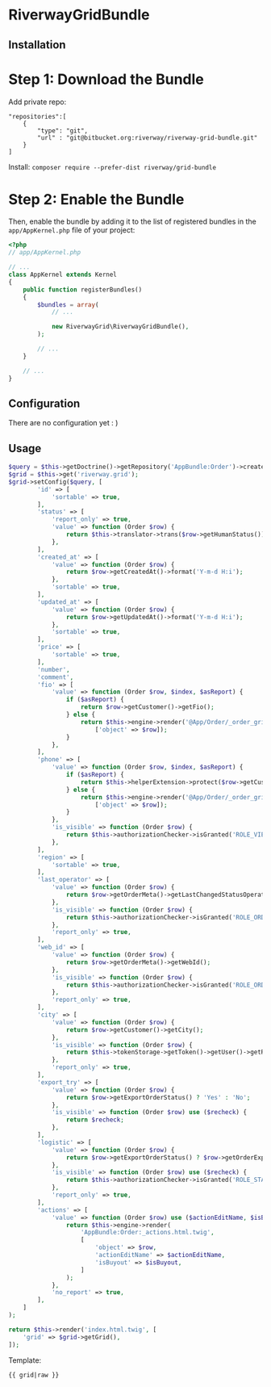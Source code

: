 RiverwayGridBundle
================

Installation
------------
# Step 1: Download the Bundle
Add private repo:
```
"repositories":[
    {
        "type": "git",
        "url" : "git@bitbucket.org:riverway/riverway-grid-bundle.git"
    }
]
```
Install:
```composer require --prefer-dist riverway/grid-bundle```

# Step 2: Enable the Bundle

Then, enable the bundle by adding it to the list of registered bundles
in the `app/AppKernel.php` file of your project:

```php
<?php
// app/AppKernel.php

// ...
class AppKernel extends Kernel
{
    public function registerBundles()
    {
        $bundles = array(
            // ...

            new RiverwayGrid\RiverwayGridBundle(),
        );

        // ...
    }

    // ...
}
```

Configuration
-------------
There are no configuration yet : )

Usage
-----
```php
$query = $this->getDoctrine()->getRepository('AppBundle:Order')->createQueryBuilder('o')->getQuery();
$grid = $this->get('riverway.grid');
$grid->setConfig($query, [
        'id' => [
            'sortable' => true,
        ],
        'status' => [
            'report_only' => true,
            'value' => function (Order $row) {
                return $this->translator->trans($row->getHumanStatus());
            },
        ],
        'created_at' => [
            'value' => function (Order $row) {
                return $row->getCreatedAt()->format('Y-m-d H:i');
            },
            'sortable' => true,
        ],
        'updated_at' => [
            'value' => function (Order $row) {
                return $row->getUpdatedAt()->format('Y-m-d H:i');
            },
            'sortable' => true,
        ],
        'price' => [
            'sortable' => true,
        ],
        'number',
        'comment',
        'fio' => [
            'value' => function (Order $row, $index, $asReport) {
                if ($asReport) {
                    return $row->getCustomer()->getFio();
                } else {
                    return $this->engine->render('@App/Order/_order_grid_fio_template.html.twig',
                        ['object' => $row]);
                }
            },
        ],
        'phone' => [
            'value' => function (Order $row, $index, $asReport) {
                if ($asReport) {
                    return $this->helperExtension->protect($row->getCustomer()->getFullPhone());
                } else {
                    return $this->engine->render('@App/Order/_order_grid_phone_template.html.twig',
                        ['object' => $row]);
                }
            },
            'is_visible' => function (Order $row) {
                return $this->authorizationChecker->isGranted('ROLE_VIEW_PHONE_CUSTOMER', $row);
            },
        ],
        'region' => [
            'sortable' => true,
        ],
        'last_operator' => [
            'value' => function (Order $row) {
                return $row->getOrderMeta()->getLastChangedStatusOperator();
            },
            'is_visible' => function (Order $row) {
                return $this->authorizationChecker->isGranted('ROLE_ORDER_DASHBOARD_SEE_LAST_OPERATOR');
            },
            'report_only' => true,
        ],
        'web_id' => [
            'value' => function (Order $row) {
                return $row->getOrderMeta()->getWebId();
            },
            'is_visible' => function (Order $row) {
                return $this->authorizationChecker->isGranted('ROLE_ORDER_DASHBOARD_SEE_WEB_ID');
            },
            'report_only' => true,
        ],
        'city' => [
            'value' => function (Order $row) {
                return $row->getCustomer()->getCity();
            },
            'is_visible' => function (Order $row) {
                return $this->tokenStorage->getToken()->getUser()->getRole() === UserRole::ROLE_LOGISTIC;
            },
            'report_only' => true,
        ],
        'export_try' => [
            'value' => function (Order $row) {
                return $row->getExportOrderStatus() ? 'Yes' : 'No';
            },
            'is_visible' => function (Order $row) use ($recheck) {
                return $recheck;
            },
        ],
        'logistic' => [
            'value' => function (Order $row) {
                return $row->getExportOrderStatus() ? $row->getOrderExportStatus()->getHumanType() : null;
            },
            'is_visible' => function (Order $row) use ($recheck) {
                return $this->authorizationChecker->isGranted('ROLE_STAT_EXPORT_LOGISTICS');
            },
            'report_only' => true,
        ],
        'actions' => [
            'value' => function (Order $row) use ($actionEditName, $isBuyout) {
                return $this->engine->render(
                    'AppBundle:Order:_actions.html.twig',
                    [
                        'object' => $row,
                        'actionEditName' => $actionEditName,
                        'isBuyout' => $isBuyout,
                    ]
                );
            },
            'no_report' => true,
        ],
    ]
);

return $this->render('index.html.twig', [
    'grid' => $grid->getGrid(),
]);

```

Template:
```
{{ grid|raw }}
```

